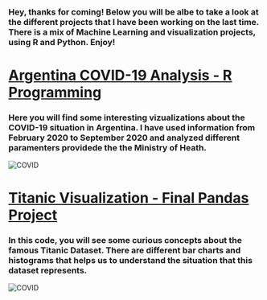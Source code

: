 ### Hey, thanks for coming! Below you will be albe to take a look at the different projects that I have been working on the last time. There is a mix of Machine Learning and visualization projects, using R and Python. Enjoy! 

# [Argentina COVID-19 Analysis - R Programming](https://github.com/Chaspeer/Data-Science.Projects/blob/main/COVID.ipynb)

### Here you will find some interesting vizualizations about the COVID-19 situation in Argentina. I have used information from February 2020 to September 2020 and analyzed different paramenters providede the the Ministry of Heath. 

![COVID](https://www.ambb.org.ar/images/Fotos/400x265/RDCovid19Argentina.png)

# [Titanic Visualization - Final Pandas Project](https://github.com/Chaspeer/Data-Science.Projects/blob/main/zerotopandas_course_project.ipynb)

### In this code, you will see some curious concepts about the famous Titanic Dataset. There are different bar charts and histograms that helps us to understand the situation that this dataset represents.  

![COVID](http://col2.com/wp-content/uploads/titanicsobrevivir1e.jpg)
